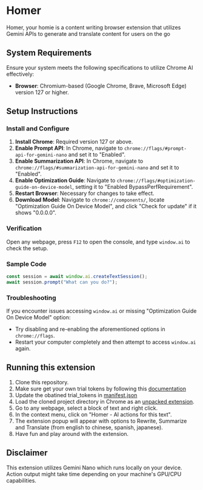 # Homer
Homer, your homie is a content writing browser extension that utilizes Gemini APIs to generate and translate content for users on the go

## System Requirements

Ensure your system meets the following specifications to utilize Chrome AI effectively:

- **Browser**: Chromium-based (Google Chrome, Brave, Microsoft Edge) version 127 or higher.

## Setup Instructions

### Install and Configure

1. **Install Chrome**: Required version 127 or above.
2. **Enable Prompt API**: In Chrome, navigate to `chrome://flags/#prompt-api-for-gemini-nano` and set it to "Enabled".
3. **Enable Summarization  API**: In Chrome, navigate to `chrome://flags/#summarization-api-for-gemini-nano` and set it to "Enabled". 
4. **Enable Optimization Guide**: Navigate to `chrome://flags/#optimization-guide-on-device-model`, setting it to "Enabled BypassPerfRequirement".
5. **Restart Browser**: Necessary for changes to take effect.
6. **Download Model**: Navigate to `chrome://components/`, locate "Optimization Guide On Device Model", and click "Check for update" if it shows "0.0.0.0".

### Verification

Open any webpage, press `F12` to open the console, and type `window.ai` to check the setup.

### Sample Code

```javascript
const session = await window.ai.createTextSession();
await session.prompt("What can you do?");
```

### Troubleshooting

If you encounter issues accessing `window.ai` or missing "Optimization Guide On Device Model" option:
- Try disabling and re-enabling the aforementioned options in `chrome://flags`.
- Restart your computer completely and then attempt to access `window.ai` again.


## Running this extension

1. Clone this repository.
2. Make sure get your own trial tokens by following this [documentation](https://developer.chrome.com/docs/ai/built-in-apis)
3. Update the obatined trial_tokens in [manifest.json](https://github.com/chethan-hebbar/Homer/blob/main/manifest.json)
4. Load the cloned project directory in Chrome as an [unpacked extension](https://developer.chrome.com/docs/extensions/get-started/tutorial/hello-world#load-unpacked).
5. Go to any webpage, select a block of text and right click. 
6. In the context menu, click on "Homer - AI actions for this text".
7. The extension popup will appear with options to Rewrite, Summarize and Translate (from english to chinese, spanish, japanese).
8. Have fun and play around with the extension.

## Disclaimer
This extension utilizes Gemini Nano which runs locally on your device. Action output might take time depending on your machine's GPU/CPU capabilities.
